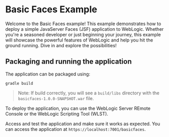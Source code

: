 # Basic Faces Example

Welcome to the Basic Faces example! This example demonstrates how to deploy a simple JavaServer Faces (JSF) application to WebLogic. Whether you're a seasoned developer or just beginning your journey, this example will showcase the powerful features of WebLogic and help you hit the ground running. Dive in and explore the possibilities!

## Packaging and running the application

The application can be packaged using:

```shell
gradle build
```

>Note: If build correctly, you will see a `build/libs` directory with the `basicfaces-1.0.0-SNAPSHOT.war` file.

To deploy the application, you can use the WebLogic Server REmote Console or the WebLogic Scripting Tool (WLST).

Access and test the application and make sure it works as expected. You can access the application at `https://localhost:7001/basicfaces`.
